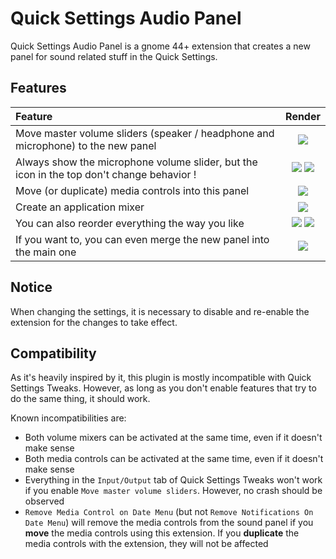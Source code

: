 Quick Settings Audio Panel
==========================

Quick Settings Audio Panel is a gnome 44+ extension that creates a new panel for sound related stuff in the Quick Settings.

Features
--------
| Feature | Render |
|:--------|:------:|
| Move master volume sliders (speaker / headphone and microphone) to the new panel | ![](images/master.png) |
| Always show the microphone volume slider, but the icon in the top don't change behavior ! | ![](images/input1.png) ![](images/input2.png) |
| Move (or duplicate) media controls into this panel | ![](images/master+media.png) |
| Create an application mixer | ![](images/master+media+mixer.png) |
| You can also reorder everything the way you like | ![](images/reorder1.png) ![](images/reorder2.png) |
| If you want to, you can even merge the new panel into the main one | ![](images/merge.png) |

Notice
------

When changing the settings, it is necessary to disable and re-enable the extension for the changes to take effect.

Compatibility
-------------

As it's heavily inspired by it, this plugin is mostly incompatible with Quick Settings Tweaks. However, as long as you don't enable features that try to do the same thing, it should work.

Known incompatibilities are:
  - Both volume mixers can be activated at the same time, even if it doesn't make sense
  - Both media controls can be activated at the same time, even if it doesn't make sense
  - Everything in the `Input/Output` tab of Quick Settings Tweaks won't work if you enable `Move master volume sliders`. However, no crash should be observed
  - `Remove Media Control on Date Menu` (but not `Remove Notifications On Date Menu`) will remove the media controls from the sound panel if you **move** the media controls using this extension. If you **duplicate** the media controls with the extension, they will not be affected
